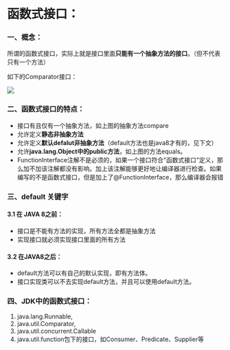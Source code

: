 # 函数式接口：

### 一、概念：

所谓的函数式接口，实际上就是接口里面**只能有一个抽象方法的接口**。（但不代表只有一个方法）

如下的Comparator接口：

![](D:\桌面\编程学习\Java\JAVASE\images\函数式接口1.jpg)

### 二、函数式接口的特点：

- 接口有且仅有一个抽象方法，如上图的抽象方法compare
- 允许定义**静态非抽象方法**
- 允许定义**默认defalut非抽象方法**（default方法也是java8才有的，见下文）
- 允许**java.lang.Object中的public方法**，如上图的方法equals。
- FunctionInterface注解不是必须的，如果一个接口符合"函数式接口"定义，那么加不加该注解都没有影响。加上该注解能够更好地让编译器进行检查。如果编写的不是函数式接口，但是加上了@FunctionInterface，那么编译器会报错

### 三、default  关键字

####  3.1 在 JAVA 8之前：

- 接口是不能有方法的实现，所有方法全都是抽象方法
- 实现接口就必须实现接口里面的所有方法

#### 3.2 在JAVA8之后：

- default方法可以有自己的默认实现，即有方法体。
- 接口实现类可以不去实现default方法，并且可以使用default方法。

### 四、JDK中的函数式接口：

1. java.lang.Runnable,
2. java.util.Comparator,
3. java.util.concurrent.Callable
4. java.util.function包下的接口，如Consumer、Predicate、Supplier等



